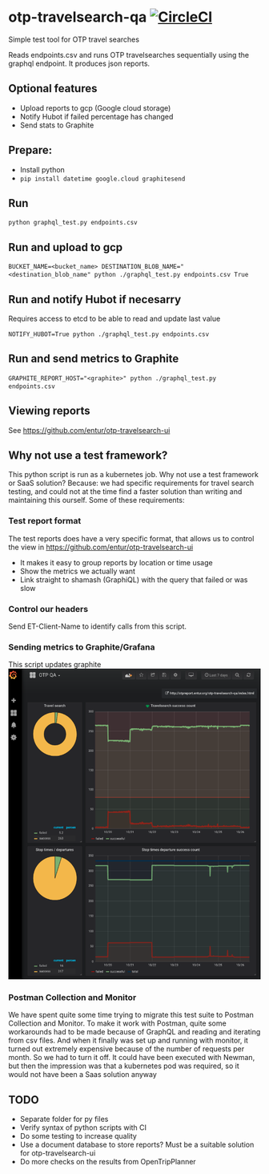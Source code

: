 # otp-travelsearch-qa [![CircleCI](https://circleci.com/gh/entur/otp-travelsearch-qa/tree/master.svg?style=svg)](https://circleci.com/gh/entur/otp-travelsearch-qa/tree/master)
Simple test tool for OTP travel searches

Reads endpoints.csv and runs OTP travelsearches sequentially using the graphql endpoint.
It produces json reports.

## Optional features
* Upload reports to gcp (Google cloud storage)
* Notify Hubot if failed percentage has changed
* Send stats to Graphite

## Prepare:
* Install python
* `pip install datetime google.cloud graphitesend`

## Run
```
python graphql_test.py endpoints.csv
```

## Run and upload to gcp
```
BUCKET_NAME=<bucket_name> DESTINATION_BLOB_NAME="<destination_blob_name" python ./graphql_test.py endpoints.csv True
```

## Run and notify Hubot if necesarry
Requires access to etcd to be able to read and update last value
```
NOTIFY_HUBOT=True python ./graphql_test.py endpoints.csv
```

## Run and send metrics to Graphite
```
GRAPHITE_REPORT_HOST="<graphite>" python ./graphql_test.py endpoints.csv
```

## Viewing reports
See https://github.com/entur/otp-travelsearch-ui


## Why not use a test framework?
This python script is run as a kubernetes job. Why not use a test framework or SaaS solution?
Because: we had specific requirements for travel search testing, and could not at the time find a faster solution than writing and maintaining this ourself. Some of these requirements:

### Test report format
The test reports does have a very specific format, that allows us to control the view in https://github.com/entur/otp-travelsearch-ui
* It makes it easy to group reports by location or time usage
* Show the metrics we actually want
* Link straight to shamash (GraphiQL) with the query that failed or was slow

### Control our headers
Send ET-Client-Name to identify calls from this script.

### Sending metrics to Graphite/Grafana
This script updates graphite
![Grafana](images/grafana.png)

### Postman Collection and Monitor
We have spent quite some time trying to migrate this test suite to Postman Collection and Monitor.
To make it work with Postman, quite some workarounds had to be made because of GraphQL and reading and iterating from csv files.
And when it finally was set up and running with monitor, it turned out extremely expensive because of the number of requests per month. So we had to turn it off. It could have been executed with Newman, but then the impression was that a kubernetes pod was required, so it would not have been a Saas solution anyway


## TODO
* Separate folder for py files
* Verify syntax of python scripts with CI
* Do some testing to increase quality
* Use a document database to store reports? Must be a suitable solution for otp-travelsearch-ui
* Do more checks on the results from OpenTripPlanner